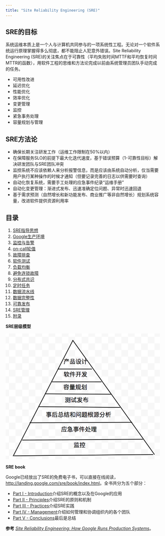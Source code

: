 ```yaml
---
title: "Site Reliability Engineering (SRE)"
---
```


## SRE的目标

系统运维本质上是一个人与计算机共同参与的一项系统性工程。无论对一个软件系统运行原理掌握得多么彻底，都不能阻止人犯意外错误。Site Reliability Engineering (SRE)的关注焦点在于可靠性（平均失败时间MTTF和平均恢复时间MTTR的函数），用软件工程的思维和方法论完成以前由系统管理员团队手动完成的任务。

* 可用性改进
* 延迟优化
* 性能优化
* 效率优化
* 变更管理
* 监控
* 紧急事务处理
* 容量规划与管理

## SRE方法论

* 确保长期关注研发工作（运维工作限制在50%以内）
* 在保障服务SLO的前提下最大化迭代速度，基于错误预算（1-可靠性目标）解决研发团队与SRE团队冲突
* 监控系统不应该依赖人来分析报警信息，而是应该由系统自动分析，仅当需要用户执行某种操作的时候才通知（但要记录完善的日志以供需要时查询）
* 自动化恢复系统，需要手工处理的应急事件纪录“运维手册”
* 自动化变更管理：渐进式发布、迅速准确定位问题、异常时迅速回退
* 基于需求预测（自然增长和新功能发布、商业推广等非自然增长）规划系统容量，改进软件提供资源利用率

## 目录

1. [SRE指导思想](guideline/)
1. [Google生产环境](google/)
1. [监控与告警](monitor/)
1. [on-call轮值](oncall/)
1. [故障排查](diagnose/)
1. [软件测试](testing/)
1. [负载均衡](lb/)
1. [避免连锁故障](cascading/)
1. [分布式共识](distributed-consensus/)
1. [定时任务](cron/)
1. [数据流水线](pipeline/)
1. [数据完整性](integrity/)
1. [可靠发布](deploy/)
1. [SRE管理](manage/)
1. [附录](appendix/)


**SRE层级模型**

![](sre.png)

**SRE book**

Google已经放出了SRE的免费电子书，可以直接在线阅读，<http://landing.google.com/sre/book/index.html>。全书共分为五个部分：

- [Part I - Introduction](http://landing.google.com/sre/book/chapters/part1.html)介绍SRE的概念以及在Google的应用
- [Part II - Principles](http://landing.google.com/sre/book/chapters/part2.html)介绍SRE的原则和机制
- [Part III - Practices](http://landing.google.com/sre/book/chapters/part3.html)介绍SRE实践
- [Part IV - Management](http://landing.google.com/sre/book/chapters/part4.html)介绍如何管理和协调组织内的各个团队
- [Part V - Conclusions](http://landing.google.com/sre/book/chapters/part5.html)最后是总结


**参考** _[Site Reliability Engineering: How Google Runs Production Systems](https://landing.google.com/sre/)_。
